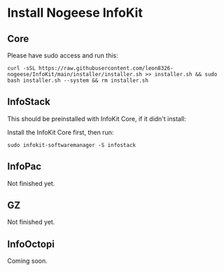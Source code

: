 # Install Nogeese InfoKit
## Core
Please have sudo access and run this:

```
curl -sSL https://raw.githubusercontent.com/leon8326-nogeese/InfoKit/main/installer/installer.sh >> installer.sh && sudo bash installer.sh --system && rm installer.sh
```

## InfoStack
This should be preinstalled with InfoKit Core, if it didn't install:

Install the InfoKit Core first, then run:

```
sudo infokit-softwaremanager -S infostack
```

## InfoPac
Not finished yet.
## GZ
Not finished yet.
## InfoOctopi
Coming soon.
